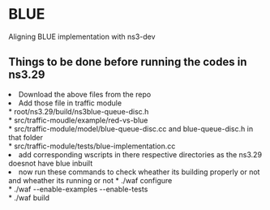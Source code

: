 # BLUE
Aligning BLUE implementation with ns3-dev

## Things to be done before running the codes in ns3.29

<p>
<li> Download the above files from the repo
<li> Add those file in traffic module <br>
* root/ns3.29/build/ns3blue-queue-disc.h <br>
* src/traffic-moudle/example/red-vs-blue <br>
* src/traffic-module/model/blue-queue-disc.cc and blue-queue-disc.h in that folder <br>
* src/traffic-module/tests/blue-implementation.cc
<li> add corresponding wscripts in there respective directories as the ns3.29 doesnot have blue inbuilt
<li> now run these commands to check wheather its building properly or not and wheather its running or not
 * ./waf configure<br>
 * ./waf --enable-examples --enable-tests<br>
 * ./waf build
